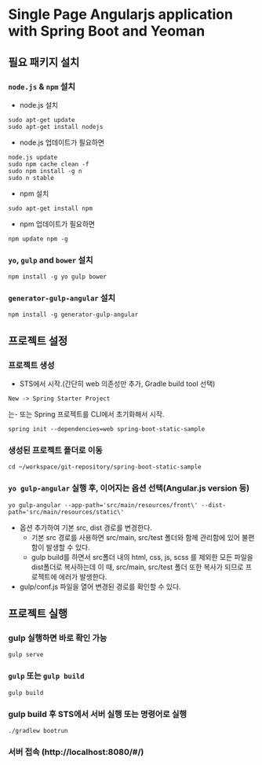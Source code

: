 # Single Page Angularjs application with Spring Boot and Yeoman

## 필요 패키지 설치
### `node.js` & `npm` 설치
- node.js 설치
```
sudo apt-get update
sudo apt-get install nodejs
```
- node.js 업데이트가 필요하면
```
node.js update
sudo npm cache clean -f
sudo npm install -g n
sudo n stable
```
- npm 설치
```
sudo apt-get install npm
```
- npm 업데이트가 필요하면
```
npm update npm -g
```

### `yo`, `gulp` and `bower` 설치
```
npm install -g yo gulp bower
```

### `generator-gulp-angular` 설치
```
npm install -g generator-gulp-angular
```

## 프로젝트 설정
### 프로젝트 생성
- STS에서 시작.(간단히 web 의존성만 추가, Gradle build tool 선택)
```
New -> Spring Starter Project
```
는- 또는 Spring 프로젝트를 CLI에서 초기화해서 시작.
```
spring init --dependencies=web spring-boot-static-sample
```

### 생성된 프로젝트 폴더로 이동
```
cd ~/workspace/git-repository/spring-boot-static-sample
```
### `yo gulp-angular` 실행 후, 이어지는 옵션 선택(Angular.js version 등)
```
yo gulp-angular --app-path='src/main/resources/front\' --dist-path='src/main/resources/static\'
```
- 옵션 추가하여 기본 src, dist 경로를 변경한다.
  - 기본 src 경로를 사용하면 src/main, src/test 폴더와 함께 관리함에 있어 불편함이 발생할 수 있다.
  - gulp build를 하면서 src폴더 내의 html, css, js, scss 를 제외한 모든 파일을 dist폴더로 복사하는데 이 때, src/main, src/test 폴더 또한 복사가 되므로 프로젝트에 에러가 발생한다.
- gulp/conf.js 파일을 열어 변경된 경로를 확인할 수 있다.

## 프로젝트 실행

### gulp 실행하면 바로 확인 가능
```
gulp serve
```
### `gulp` 또는 `gulp build`
```
gulp build
```

### gulp build 후 STS에서 서버 실행 또는 명령어로 실행
```
./gradlew bootrun
```
### 서버 접속 (http://localhost:8080/#/)
